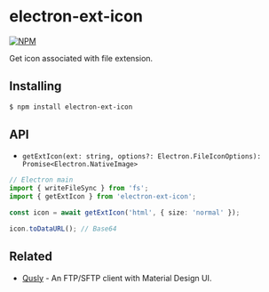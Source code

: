 # electron-ext-icon

[![NPM](https://img.shields.io/npm/v/electron-ext-icon.svg?style=flat-square)](https://www.npmjs.com/package/electron-ext-icon)

Get icon associated with file extension.

## Installing

```bash
$ npm install electron-ext-icon
```

## API

- `getExtIcon(ext: string, options?: Electron.FileIconOptions): Promise<Electron.NativeImage>`

```ts
// Electron main
import { writeFileSync } from 'fs';
import { getExtIcon } from 'electron-ext-icon';

const icon = await getExtIcon('html', { size: 'normal' });

icon.toDataURL(); // Base64
```

## Related

- [Qusly](https://www.github.com/xnerhu/qusly) - An FTP/SFTP client with Material Design UI.
